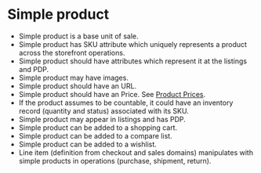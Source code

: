 # Simple product
* Simple product is a base unit of sale.
* Simple product has SKU attribute which uniquely represents a product across the storefront operations.
* Simple product should have attributes which represent it at the listings and PDP.
* Simple product may have images.
* Simple product should have an URL. 
* Simple product should have an Price. See [Product Prices](products-prices.md).
* If the product assumes to be countable, it could have an inventory record (quantity and status) associated with its SKU.  
* Simple product may appear in listings and has PDP.
* Simple product can be added to a shopping cart.
* Simple product can be added to a compare list.
* Simple product can be added to a wishlist.
* Line item (definition from checkout and sales domains) manipulates with simple products in operations (purchase, shipment, return).
